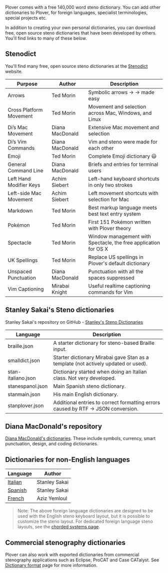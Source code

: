 
Plover comes with a free 140,000 word steno dictionary. You can add other dictionaries to Plover, for foreign languages, specialist terminologies, special projects etc. 

In addition to creating your own personal dictionaries, you can download free, open source steno dictionaries that have been developed by others. You'll find links to many of these below.

## Stenodict

You'll find many free, open source steno dictionaries at the [Stenodict](http://www.openstenoproject.org/stenodict/) website. 

| Purpose                            | Author | Description | 
| ---------------------------------- | ------------------ | ------------------ | 
|Arrows | Ted Morin | Symbolic arrows → → made easy |
| Cross Platform Movement |Ted Morin | Movement and selection across Mac, Windows, and Linux |
| Di’s Mac Movement| Diana MacDonald | Extensive Mac movement and selection |
| Di’s Vim Commands | Diana MacDonald | Vim and steno were made for each other |
| Emoji | Ted Morin | Complete Emoji dictionary 😃 |
|General Command Line| Diana MacDonald | Briefs and entries for terminal users |
| Left Hand Modifier Keys | Achim Siebert | Left-hand keyboard shortcuts in only two strokes |
Left-side Mac Movement | Achim Siebert |Left movement shortcuts with selection for Mac |
| Markdown | Ted Morin| Best markup language meets best text entry system |
| Pokémon| Ted Morin | First 151 Pokémon written with Plover theory |
|Spectacle | Ted Morin | Window management with Spectacle, the free application for OS X |
| UK Spellings| Ted Morin | Replace US spellings in Plover's default dictionary |
| Unspaced Punctuation| Diana MacDonald| Punctuation with all the spaces suppressed |
| Vim Captioning| Mirabai Knight| Useful realtime captioning commands for Vim |

## Stanley Sakai's Steno dictionaries

Stanley Sakai's repository on GitHub - [Stanley's Steno Dictionaries](https://github.com/stanographer/steno-dictionaries)

| Language                      | Description       | 
| ---------------------------------- | ------------------ | 
| braille.json | A starter dictionary for steno-based Braille input. |
|smalldict.json | Starter dictionary Mirabai gave Stan as a template (not actively updated or used). |
| stan-italiano.json | Dictionary started when doing an Italian class. Not very developed. |
| stanespanol.json | Main Spanish steno dictionary. |
| stanmain.json | His main English dictionary. |
| stanplover.json |Additional entries to correct formatting errors caused by RTF -> JSON conversion. |

## Diana MacDonald's repository 

[Diana MacDonald's dictionaries](https://github.com/dimonster/plover-dictionaries). These include symbols, currency, smart punctuation, design, and coding dictionaries.

## Dictionaries for non-English languages

| Language                      | Author       | 
| ---------------------------------- | ------------------ | 
| [Italian](https://github.com/stanographer/steno-dictionaries/blob/master/stan-italiano.json) | Stanley Sakai |
| [Spanish](https://github.com/stanographer/steno-dictionaries/blob/master/stanespanol.json) |Stanley Sakai|
| [French](https://github.com/azizyemloul/plover-france-dict) | Aziz Yemloul |

> Note: The above foreign language dictionaries are designed to be used with the English steno keyboard layout, but it is possible to customize the steno layout. For dedicated foreign language steno layouts, see the [chorded systems page](https://github.com/openstenoproject/plover/wiki/Chorded-Systems).

## Commercial stenography dictionaries

Plover can also work with exported dictionaries from commercial stenography applications such as Eclipse, ProCAT and Case CATalyst. See [Dictionary format](https://github.com/openstenoproject/plover/wiki/Dictionary-Format) page for more information. 